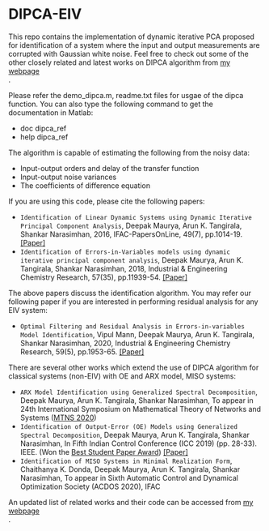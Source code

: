 # DIPCA-EIV
This repo contains the implementation of dynamic iterative PCA proposed for identification of a system where the input and output measurements are corrupted with Gaussian white noise. Feel free to check out some of the other closely related and latest works on DIPCA algorithm from <a href="https://d-maurya.github.io/web/">my webpage </a> <br>.

Please refer the demo_dipca.m, readme.txt files for usgae of the dipca function. You can also type the following command to get the documentation in Matlab: 
- doc dipca_ref <br>
- help dipca_ref <br>

The algorithm is capable of estimating the following from the noisy data:
- Input-output orders and delay of the transfer function <br>
- Input-output noise variances <br>
- The coefficients of difference equation <br>

If you are using this code, please cite the following papers: 

- `Identification of Linear Dynamic Systems using Dynamic Iterative Principal Component Analysis`, Deepak Maurya, Arun K. Tangirala, Shankar Narasimhan, 2016, IFAC-PapersOnLine, 49(7), pp.1014-19.<a href="https://www.sciencedirect.com/science/article/pii/S2405896316305420">[Paper]</a>   <br>
- `Identification of Errors-in-Variables models using dynamic iterative principal component analysis`, Deepak Maurya, Arun K. Tangirala, Shankar Narasimhan, 2018, Industrial & Engineering Chemistry Research, 57(35), pp.11939-54. <a href="https://pubs.acs.org/doi/abs/10.1021/acs.iecr.8b01374">[Paper]</a>    <br>

The above papers discuss the identification algorithm. You may refer our following paper if you are interested in performing residual analysis for any EIV system:

- `Optimal Filtering and Residual Analysis in Errors-in-variables Model Identification`, Vipul Mann, Deepak Maurya, Arun K. Tangirala, Shankar Narasimhan, 2020, Industrial & Engineering Chemistry Research, 59(5), pp.1953-65. <a href="https://pubs.acs.org/doi/10.1021/acs.iecr.9b04561">[Paper]</a> <br>

There are several other works which extend the use of DIPCA algorithm for classical systems (non-EIV) with OE and ARX model, MISO systems:

- `ARX Model Identification using Generalized Spectral Decomposition`, Deepak Maurya, Arun K. Tangirala, Shankar Narasimhan, To appear in 24th International Symposium on Mathematical Theory of Networks and Systems (<a href="https://mtns2020.eng.cam.ac.uk/">MTNS 2020</a>) <br>
-  `Identification of Output-Error (OE) Models using Generalized Spectral Decomposition`, Deepak Maurya, Arun K. Tangirala, Shankar Narasimhan, In Fifth Indian Control Conference (ICC 2019) (pp. 28-33). IEEE. (Won the <a href="http://icc.org.in/2019/best-student-paper-award/">Best Student Paper Award</a>) <a href="https://ieeexplore.ieee.org/abstract/document/8715582/">[Paper]</a> <br>
- `Identification of MISO Systems in Minimal Realization Form`, Chaithanya K. Donda, Deepak Maurya, Arun K. Tangirala, Shankar Narasimhan, To appear in Sixth Automatic Control and Dynamical Optimization Society (ACDOS 2020), IFAC <br>

An updated list of related works and their code can be accessed from <a href="https://d-maurya.github.io/web/">my webpage </a> <br>.
